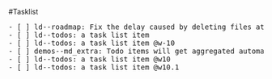 #Tasklist
<pre>- [ ] ld--roadmap: Fix the delay caused by deleting files at beginning of compile.
- [ ] ld--todos: a task list item
- [ ] ld--todos: a task list item @w-10
- [ ] demos--md_extra: Todo items will get aggregated automatically @w10
- [ ] ld--todos: a task list item @w10
- [ ] ld--todos: a task list item @w10.1
</pre>